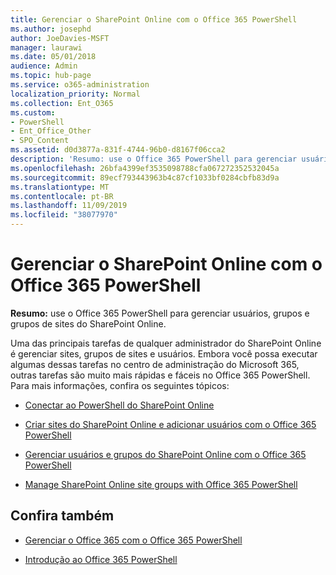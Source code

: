 ```yaml
---
title: Gerenciar o SharePoint Online com o Office 365 PowerShell
ms.author: josephd
author: JoeDavies-MSFT
manager: laurawi
ms.date: 05/01/2018
audience: Admin
ms.topic: hub-page
ms.service: o365-administration
localization_priority: Normal
ms.collection: Ent_O365
ms.custom:
- PowerShell
- Ent_Office_Other
- SPO_Content
ms.assetid: d0d3877a-831f-4744-96b0-d8167f06cca2
description: 'Resumo: use o Office 365 PowerShell para gerenciar usuários, grupos e grupos de sites do SharePoint Online.'
ms.openlocfilehash: 26bfa4399ef3535098788cfa067272352532045a
ms.sourcegitcommit: 89ecf793443963b4c87cf1033bf0284cbfb83d9a
ms.translationtype: MT
ms.contentlocale: pt-BR
ms.lasthandoff: 11/09/2019
ms.locfileid: "38077970"
---
```

# <a name="manage-sharepoint-online-with-office-365-powershell"></a>Gerenciar o SharePoint Online com o Office 365 PowerShell

 **Resumo:** use o Office 365 PowerShell para gerenciar usuários, grupos e grupos de sites do SharePoint Online.
  
Uma das principais tarefas de qualquer administrador do SharePoint Online é gerenciar sites, grupos de sites e usuários. Embora você possa executar algumas dessas tarefas no centro de administração do Microsoft 365, outras tarefas são muito mais rápidas e fáceis no Office 365 PowerShell. Para mais informações, confira os seguintes tópicos:

- [Conectar ao PowerShell do SharePoint Online](https://docs.microsoft.com/powershell/sharepoint/sharepoint-online/connect-sharepoint-online?view=sharepoint-ps)
  
- [Criar sites do SharePoint Online e adicionar usuários com o Office 365 PowerShell](create-sharepoint-sites-and-add-users-with-powershell.md)
    
- [Gerenciar usuários e grupos do SharePoint Online com o Office 365 PowerShell](manage-sharepoint-users-and-groups-with-powershell.md)
    
- [Manage SharePoint Online site groups with Office 365 PowerShell](manage-sharepoint-site-groups-with-powershell.md)
    
## <a name="see-also"></a>Confira também

- [Gerenciar o Office 365 com o Office 365 PowerShell](manage-office-365-with-office-365-powershell.md)

- [Introdução ao Office 365 PowerShell](getting-started-with-office-365-powershell.md)

